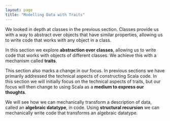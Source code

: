 ```yaml
---
layout: page
title: "Modelling Data with Traits"
---
```


We looked in depth at classes in the previous section. Classes provide us with a way to abstract over objects that have similar properties, allowing us to write code that works with any object in a class.

In this section we explore **abstraction over classes**, allowing us to write code that works with objects of different classes. We achieve this with a mechanism called **traits**.

This section also marks a change in our focus. In previous sections we have primarily addressed the technical aspects of constructing Scala code. In this section we will initially focus on the technical aspects of traits, but our focus will then change to using Scala as a **medium to express our thoughts**.

We will see how we can mechanically transform a description of data, called an **algebraic datatype**, in code. Using **structural recursion** we can mechanically write code that transforms an algebraic datatype.
